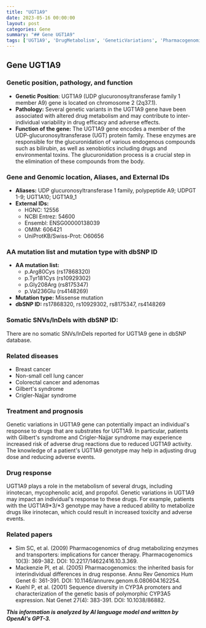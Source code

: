 ```yaml
---
title: "UGT1A9"
date: 2023-05-16 00:00:00
layout: post
categories: Gene
summary: "## Gene UGT1A9"
tags: ['UGT1A9', 'DrugMetabolism', 'GeneticVariations', 'Pharmacogenomics', 'AdverseDrugReactions', 'DrugResponse', 'GilbertsSyndrome', 'CriglerNajjarSyndrome']
---
```


## Gene UGT1A9

### Genetic position, pathology, and function

- **Genetic Position**: UGT1A9 (UDP glucuronosyltransferase family 1 member A9) gene is located on chromosome 2 (2q37.1).
- **Pathology:** Several genetic variants in the UGT1A9 gene have been associated with altered drug metabolism and may contribute to inter-individual variability in drug efficacy and adverse effects.
- **Function of the gene:** The UGT1A9 gene encodes a member of the UDP-glucuronosyltransferase (UGT) protein family. These enzymes are responsible for the glucuronidation of various endogenous compounds such as bilirubin, as well as xenobiotics including drugs and environmental toxins. The glucuronidation process is a crucial step in the elimination of these compounds from the body.

### Gene and Genomic location, Aliases, and External IDs

- **Aliases:** UDP glucuronosyltransferase 1 family, polypeptide A9; UDPGT 1-9; UGT1A10; UGT1A9\_1
- **External IDs:**
    - HGNC: 12556
    - NCBI Entrez: 54600
    - Ensembl: ENSG00000138039
    - OMIM: 606421
    - UniProtKB/Swiss-Prot: O60656

### AA mutation list and mutation type with dbSNP ID

- **AA mutation list:**
    - p.Arg80Cys (rs17868320)
    - p.Tyr181Cys (rs10929302)
    - p.Gly208Arg (rs8175347)
    - p.Val236Glu (rs4148269)
- **Mutation type:** Missense mutation
- **dbSNP ID:** rs17868320, rs10929302, rs8175347, rs4148269

### Somatic SNVs/InDels with dbSNP ID:

There are no somatic SNVs/InDels reported for UGT1A9 gene in dbSNP database.

### Related diseases

- Breast cancer
- Non-small cell lung cancer
- Colorectal cancer and adenomas
- Gilbert's syndrome
- Crigler-Najjar syndrome

### Treatment and prognosis

Genetic variations in UGT1A9 gene can potentially impact an individual's response to drugs that are substrates for UGT1A9. In particular, patients with Gilbert's syndrome and Crigler-Najjar syndrome may experience increased risk of adverse drug reactions due to reduced UGT1A9 activity. The knowledge of a patient's UGT1A9 genotype may help in adjusting drug dose and reducing adverse events.

### Drug response

UGT1A9 plays a role in the metabolism of several drugs, including irinotecan, mycophenolic acid, and propofol. Genetic variations in UGT1A9 may impact an individual's response to these drugs. For example, patients with the UGT1A9*3/*3 genotype may have a reduced ability to metabolize drugs like irinotecan, which could result in increased toxicity and adverse events.

### Related papers

- Sim SC, et al. (2009) Pharmacogenomics of drug metabolizing enzymes and transporters: implications for cancer therapy. Pharmacogenomics 10(3): 369-382. DOI: 10.2217/14622416.10.3.369.
- Mackenzie PI, et al. (2005) Pharmacogenomics: the inherited basis for interindividual differences in drug response. Annu Rev Genomics Hum Genet 6: 361-391. DOI: 10.1146/annurev.genom.6.080604.162254.
- Kuehl P, et al. (2001) Sequence diversity in CYP3A promoters and characterization of the genetic basis of polymorphic CYP3A5 expression. Nat Genet 27(4): 383-391. DOI: 10.1038/86882.

**_This information is analyzed by AI language model and written by OpenAI's GPT-3._**